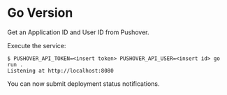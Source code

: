 # Go Version

Get an Application ID and User ID from Pushover.

Execute the service:

```shell
$ PUSHOVER_API_TOKEN=<insert token> PUSHOVER_API_USER=<insert id> go run .
Listening at http://localhost:8080
```

You can now submit deployment status notifications.
